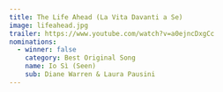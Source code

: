 ```yaml
---
title: The Life Ahead (La Vita Davanti a Se)
image: lifeahead.jpg
trailer: https://www.youtube.com/watch?v=a0ejncDxgCc
nominations:
  - winner: false
    category: Best Original Song
    name: Io Sì (Seen)
    sub: Diane Warren & Laura Pausini
---
```

